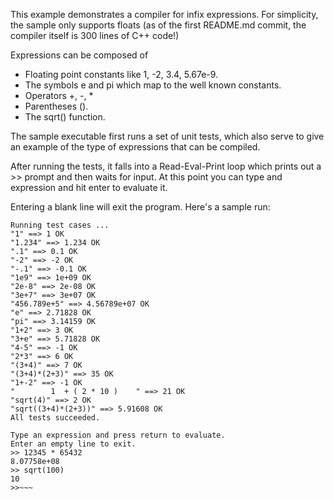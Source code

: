 This example demonstrates a compiler for infix expressions.
For simplicity, the sample only supports floats
(as of the first README.md commit, the compiler itself is 300 lines of C++ code!)

Expressions can be composed of 

* Floating point constants like 1, -2, 3.4, 5.67e-9.
* The symbols e and pi which map to the well known constants.
* Operators +, -, *
* Parentheses ().
* The sqrt() function.

The sample executable first runs a set of unit tests,
which also serve to give an example of the type of expressions
that can be compiled.

After running the tests, it falls into a Read-Eval-Print loop
which prints out a >> prompt and then waits for input. At this
point you can type and expression and hit enter to evaluate it.

Entering a blank line will exit the program. Here's a sample run:

~~~
Running test cases ...
"1" ==> 1 OK
"1.234" ==> 1.234 OK
".1" ==> 0.1 OK
"-2" ==> -2 OK
"-.1" ==> -0.1 OK
"1e9" ==> 1e+09 OK
"2e-8" ==> 2e-08 OK
"3e+7" ==> 3e+07 OK
"456.789e+5" ==> 4.56789e+07 OK
"e" ==> 2.71828 OK
"pi" ==> 3.14159 OK
"1+2" ==> 3 OK
"3+e" ==> 5.71828 OK
"4-5" ==> -1 OK
"2*3" ==> 6 OK
"(3+4)" ==> 7 OK
"(3+4)*(2+3)" ==> 35 OK
"1+-2" ==> -1 OK
"        1  + ( 2 * 10 )    " ==> 21 OK
"sqrt(4)" ==> 2 OK
"sqrt((3+4)*(2+3))" ==> 5.91608 OK
All tests succeeded.

Type an expression and press return to evaluate.
Enter an empty line to exit.
>> 12345 * 65432
8.07758e+08
>> sqrt(100)
10
>>~~~